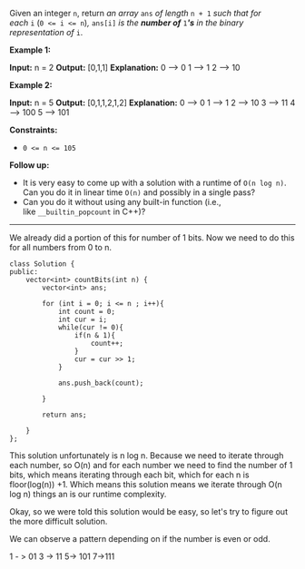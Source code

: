 Given an integer `n`, return _an array_ `ans` _of length_ `n + 1` _such that for each_ `i` (`0 <= i <= n`)_,_ `ans[i]` _is the **number of**_ `1`_**'s** in the binary representation of_ `i`.

**Example 1:**

**Input:** n = 2
**Output:** [0,1,1]
**Explanation:**
0 --> 0
1 --> 1
2 --> 10

**Example 2:**

**Input:** n = 5
**Output:** [0,1,1,2,1,2]
**Explanation:**
0 --> 0
1 --> 1
2 --> 10
3 --> 11
4 --> 100
5 --> 101

**Constraints:**

- `0 <= n <= 105`

**Follow up:**

- It is very easy to come up with a solution with a runtime of `O(n log n)`. Can you do it in linear time `O(n)` and possibly in a single pass?
- Can you do it without using any built-in function (i.e., like `__builtin_popcount` in C++)?

---

We already did a portion of this for number of 1 bits. Now we need to do this for all numbers from 0 to n. 


```
class Solution {
public:
    vector<int> countBits(int n) {
        vector<int> ans;

		for (int i = 0; i <= n ; i++){
			int count = 0;
			int cur = i;
	        while(cur != 0){
		        if(n & 1){
			        count++;
		        }
		        cur = cur >> 1;
	        }
	        
	        ans.push_back(count);
		
		}
        
        return ans;

    }
};
```

This solution unfortunately is n log n. Because we need to iterate through each number, so O(n) and for each number we need to find the number of 1 bits, which means iterating through each bit, which for each n is floor(log(n)) +1. Which means this solution means we iterate through O(n log n) things an is our runtime complexity. 

Okay, so we were told this solution would be easy, so let's try to figure out the more difficult solution. 

We can observe a pattern depending on if the number is even or odd. 

1 - > 01
3 -> 11
5-> 101
7->111



